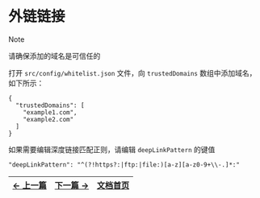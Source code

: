 # 外链链接

> [!NOTE]
> 请确保添加的域名是可信任的

打开 `src/config/whitelist.json` 文件，向 `trustedDomains` 数组中添加域名，如下所示：

```
{
  "trustedDomains": [
    "example1.com",
    "example2.com"
  ]
}
```

如果需要编辑深度链接匹配正则，请编辑 `deepLinkPattern` 的键值

```
"deepLinkPattern": "^(?!https?:|ftp:|file:)[a-z][a-z0-9+\\-.]*:"
```

| [← 上一篇](creator.md) | [下一篇 →](code-style.md) | [文档首页](index.md) |
| ---------------------- | ------------------------- | -------------------- |
